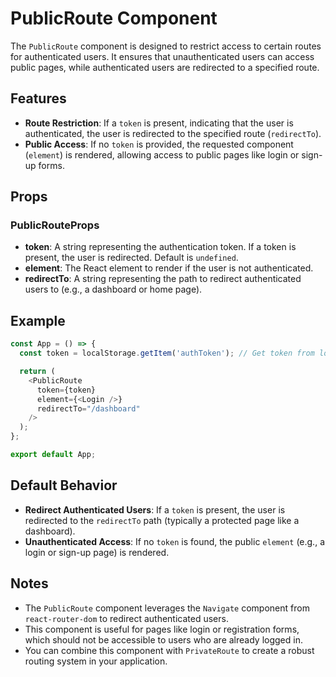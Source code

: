 # PublicRoute Component

The `PublicRoute` component is designed to restrict access to certain routes for authenticated users. It ensures that unauthenticated users can access public pages, while authenticated users are redirected to a specified route.

## Features

- **Route Restriction**: If a `token` is present, indicating that the user is authenticated, the user is redirected to the specified route (`redirectTo`).
- **Public Access**: If no `token` is provided, the requested component (`element`) is rendered, allowing access to public pages like login or sign-up forms.

## Props

### PublicRouteProps

- **token**: A string representing the authentication token. If a token is present, the user is redirected. Default is `undefined`.
- **element**: The React element to render if the user is not authenticated.
- **redirectTo**: A string representing the path to redirect authenticated users to (e.g., a dashboard or home page).

## Example

```typescript
const App = () => {
  const token = localStorage.getItem('authToken'); // Get token from local storage or other source

  return (
    <PublicRoute
      token={token}
      element={<Login />}
      redirectTo="/dashboard"
    />
  );
};

export default App;
```

## Default Behavior

- **Redirect Authenticated Users**: If a `token` is present, the user is redirected to the `redirectTo` path (typically a protected page like a dashboard).
- **Unauthenticated Access**: If no `token` is found, the public `element` (e.g., a login or sign-up page) is rendered.

## Notes

- The `PublicRoute` component leverages the `Navigate` component from `react-router-dom` to redirect authenticated users.
- This component is useful for pages like login or registration forms, which should not be accessible to users who are already logged in.
- You can combine this component with `PrivateRoute` to create a robust routing system in your application.
